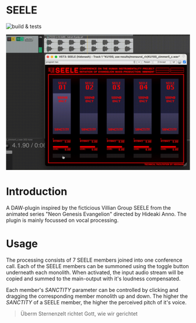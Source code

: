 # SEELE
![build & tests](https://github.com/SimonZimmer/SEELE/actions/workflows/main.yml/badge.svg)

![demo](https://github.com/SimonZimmer/SEELE/blob/main/demo.gif)

# Introduction
A DAW-plugin inspired by the ficticious Villian Group SEELE from the animated series "Neon Genesis Evangelion" directed by Hideaki Anno.
The plugin is mainly focussed on vocal processing.

# Usage
The processing consists of 7 SEELE members joined into one conference call.
Each of the SEELE members can be summoned using the toggle button underneath each monolith.
When activated, the input audio stream will be copied and summed to the main-output with it's loudness compensated.

Each member's *SANCTITY* parameter can be controlled by clicking and dragging the corresponding member monolith up and down.
The higher the *SANCTITY* of a SEELE member, the higher the perceived pitch of it's voice.

> Überm Sternenzelt richtet Gott, wie wir gerichtet

